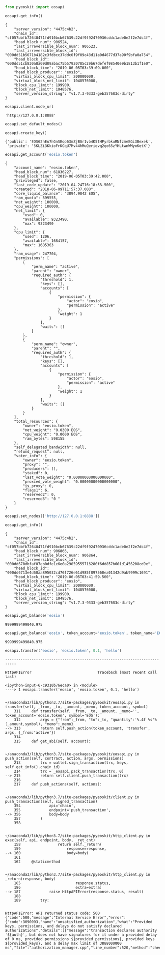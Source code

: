 

```python
from pyeoskit import eosapi
```


```python
eosapi.get_info()
```




    {
        "server_version": "4475c4b2",
        "chain_id": "cf057bbfb72640471fd910bcb67639c22df9f92470936cddc1ade0e2f2e7dc4f",
        "head_block_num": 906524,
        "last_irreversible_block_num": 906523,
        "last_irreversible_block_id": "000dd51b5671b4182c3fdbcc37ddc0f9f09c48d11a0d4677d37a90f9bfa0a754",
        "head_block_id": "000dd51cb830a8a09d09abac75b57920785c29b67defef98540e9b1813b1f1e0",
        "head_block_time": "2019-06-05T03:39:09.000",
        "head_block_producer": "eosio",
        "virtual_block_cpu_limit": 200000000,
        "virtual_block_net_limit": 1048576000,
        "block_cpu_limit": 199900,
        "block_net_limit": 1048576,
        "server_version_string": "v1.7.3-9333-geb357683c-dirty"
    }




```python
eosapi.client.node_url
```




    'http://127.0.0.1:8888'




```python
eosapi.set_default_nodes()
```


```python
eosapi.create_key()
```




    {'public': 'EOS62hEu7hGnSEqo63mZjBGr1vb4K5tHPyrbkuRNfzmeBGi3Bexek',
     'private': '5KLZi3KkioFrKCqU7Mv44hMuQerievq2qo65zYHLtwnWMyoKetX'}




```python
eosapi.get_account('eosio.token')
```




    {
        "account_name": "eosio.token",
        "head_block_num": 61836227,
        "head_block_time": "2019-06-05T03:39:42.000",
        "privileged": false,
        "last_code_update": "2019-04-24T16:18:53.500",
        "created": "2018-06-09T11:57:37.000",
        "core_liquid_balance": "3894.9842 EOS",
        "ram_quota": 599555,
        "net_weight": 100000,
        "cpu_weight": 100000,
        "net_limit": {
            "used": 0,
            "available": 9323490,
            "max": 9323490
        },
        "cpu_limit": {
            "used": 1206,
            "available": 1684157,
            "max": 1685363
        },
        "ram_usage": 247704,
        "permissions": [
            {
                "perm_name": "active",
                "parent": "owner",
                "required_auth": {
                    "threshold": 1,
                    "keys": [],
                    "accounts": [
                        {
                            "permission": {
                                "actor": "eosio",
                                "permission": "active"
                            },
                            "weight": 1
                        }
                    ],
                    "waits": []
                }
            },
            {
                "perm_name": "owner",
                "parent": "",
                "required_auth": {
                    "threshold": 1,
                    "keys": [],
                    "accounts": [
                        {
                            "permission": {
                                "actor": "eosio",
                                "permission": "active"
                            },
                            "weight": 1
                        }
                    ],
                    "waits": []
                }
            }
        ],
        "total_resources": {
            "owner": "eosio.token",
            "net_weight": "0.0300 EOS",
            "cpu_weight": "0.0600 EOS",
            "ram_bytes": 598155
        },
        "self_delegated_bandwidth": null,
        "refund_request": null,
        "voter_info": {
            "owner": "eosio.token",
            "proxy": "",
            "producers": [],
            "staked": 0,
            "last_vote_weight": "0.00000000000000000",
            "proxied_vote_weight": "0.00000000000000000",
            "is_proxy": 0,
            "flags1": 6,
            "reserved2": 0,
            "reserved3": "0 "
        }
    }




```python
eosapi.set_nodes(['http://127.0.0.1:8888'])
```


```python
eosapi.get_info()
```




    {
        "server_version": "4475c4b2",
        "chain_id": "cf057bbfb72640471fd910bcb67639c22df9f92470936cddc1ade0e2f2e7dc4f",
        "head_block_num": 906865,
        "last_irreversible_block_num": 906864,
        "last_irreversible_block_id": "000dd670dbfaf07eb0dfe1e6e0a29059555716280f6dd857b601d1456208cd9e",
        "head_block_id": "000dd6713e4d60aa895032cd76f726e61d985f897560ea01342d9ab9999c1691",
        "head_block_time": "2019-06-05T03:41:59.500",
        "head_block_producer": "eosio",
        "virtual_block_cpu_limit": 200000000,
        "virtual_block_net_limit": 1048576000,
        "block_cpu_limit": 199900,
        "block_net_limit": 1048576,
        "server_version_string": "v1.7.3-9333-geb357683c-dirty"
    }




```python
eosapi.get_balance('eosio')
```




    9999999499040.975




```python
eosapi.get_balance('eosio', token_account='eosio.token', token_name='EOS')
```




    9999999499040.975




```python
eosapi.transfer('eosio', 'eosio.token', 0.1, 'hello')
```


    ---------------------------------------------------------------------------

    HttpAPIError                              Traceback (most recent call last)

    <ipython-input-6-c9310b76eca0> in <module>
    ----> 1 eosapi.transfer('eosio', 'eosio.token', 0.1, 'hello')
    

    ~/anaconda3/lib/python3.7/site-packages/pyeoskit/eosapi.py in transfer(self, _from, _to, _amount, _memo, token_account, symbol)
        311     def transfer(self, _from, _to, _amount, _memo='', token_account='eosio.token', symbol='EOS'):
        312         args = {"from":_from, "to":_to, "quantity":'%.4f %s'%(_amount,symbol), "memo":_memo}
    --> 313         return self.push_action(token_account, 'transfer', args, {_from:'active'})
        314 
        315     def get_abi(self, account):


    ~/anaconda3/lib/python3.7/site-packages/pyeoskit/eosapi.py in push_action(self, contract, action, args, permissions)
        213         trx = wallet.sign_transaction(trx, keys, self.get_info().chain_id)
        214         trx = _eosapi.pack_transaction(trx, 0)
    --> 215         return self.client.push_transaction(trx)
        216 
        217     def push_actions(self, actions):


    ~/anaconda3/lib/python3.7/site-packages/pyeoskit/client.py in push_transaction(self, signed_transaction)
        354             api='chain',
        355             endpoint='push_transaction',
    --> 356             body=body
        357         )
        358 


    ~/anaconda3/lib/python3.7/site-packages/pyeoskit/http_client.py in exec(self, api, endpoint, body, _ret_cnt)
        158                 return self._return(
        159                     response=response,
    --> 160                     body=body)
        161 
        162     @staticmethod


    ~/anaconda3/lib/python3.7/site-packages/pyeoskit/http_client.py in _return(response, body)
        185                         response.status,
        186                         extra=extra)
    --> 187             raise HttpAPIError(response.status, result)
        188 
        189         try:


    HttpAPIError: API returned status code: 500 {"code":500,"message":"Internal Service Error","error":{"code":3090003,"name":"unsatisfied_authorization","what":"Provided keys, permissions, and delays do not satisfy declared authorizations","details":[{"message":"transaction declares authority '${auth}', but does not have signatures for it under a provided delay of 0 ms, provided permissions ${provided_permissions}, provided keys ${provided_keys}, and a delay max limit of 3888000000 ms","file":"authorization_manager.cpp","line_number":520,"method":"check_authorization"}]}}



```python

```
